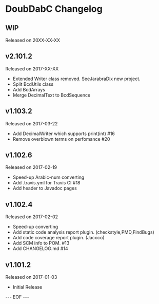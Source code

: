 DoubDabC Changelog
===================

## WIP
Released on 20XX-XX-XX

## v2.101.2
Released on 2017-XX-XX
- Extended Writer class removed. SeeJarabraDix new project.
- Split BcdUtils class
- Add BcdArrays
- Merge DecimalText to BcdSequence

## v1.103.2
Released on 2017-03-22
- Add DecimalWriter which supports print(int) #16
- Remove overblown terms on perfomance #20

## v1.102.6
Released on 2017-02-19
- Speed-up Arabic-num converting
- Add .travis.yml for Travis CI #18
- Add header to Javadoc pages

## v1.102.4
Released on 2017-02-02
- Speed-up converting
- Add static code analysis report plugin. (checkstyle,PMD,FindBugs)
- Add code coverage report plugin. (Jacoco)
- Add SCM info to POM. #13
- Add CHANGELOG.md #14

## v1.101.2
Released on 2017-01-03
- Initial Release

--- EOF ---
